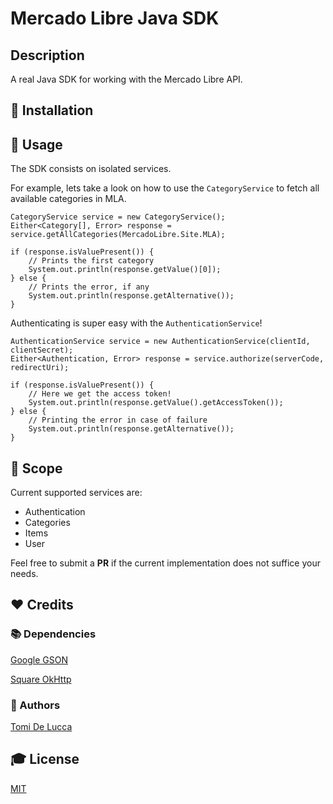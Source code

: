 # Mercado Libre Java SDK

## Description

A real Java SDK for working with the Mercado Libre API.

## 💾 Installation


## 💼 Usage

The SDK consists on isolated services. 

For example, lets take a look on how to use the `CategoryService` to fetch all available categories in MLA.

```
CategoryService service = new CategoryService();
Either<Category[], Error> response = service.getAllCategories(MercadoLibre.Site.MLA);

if (response.isValuePresent()) {
    // Prints the first category
    System.out.println(response.getValue()[0]);
} else {
    // Prints the error, if any
    System.out.println(response.getAlternative());
}
```

Authenticating is super easy with the `AuthenticationService`!

```
AuthenticationService service = new AuthenticationService(clientId, clientSecret);
Either<Authentication, Error> response = service.authorize(serverCode, redirectUri);

if (response.isValuePresent()) {
    // Here we get the access token!
    System.out.println(response.getValue().getAccessToken());
} else {
    // Printing the error in case of failure
    System.out.println(response.getAlternative());
}
```

## 🔎 Scope

Current supported services are:

* Authentication
* Categories
* Items
* User

Feel free to submit a **PR** if the current implementation does not suffice your needs.

## ❤️ Credits

### 📚 Dependencies

[Google GSON](https://github.com/google/gson)

[Square OkHttp](https://github.com/square/okhttp)

### 👤 Authors

[Tomi De Lucca](https://twitter.com/tomidelucca)

## 🎓 License

[MIT](http://webpro.mit-license.org/)
